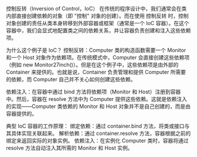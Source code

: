 控制反转（Inversion of Control，IoC）
在传统的程序设计中，我们通常会在类内部直接创建依赖的对象（即 "控制" 对象的创建）。而在使用 控制反转 时，控制对象创建的责任从类本身转移到外部容器或框架（通常是一个 IoC 容器）。在这个容器中，我们会显式地配置类之间的依赖关系，并让容器负责创建和注入这些依赖项。

为什么这个例子是 IoC？
控制反转：Computer 类的构造函数需要一个 Monitor 和一个 Host 对象作为依赖项。在传统模式中，Computer 会直接创建这些依赖项（例如 new Monitor27inch()）。但是在这个例子中，这些依赖项是由外部的 Container 来提供的。也就是说，Container 负责管理和提供 Computer 所需要的依赖，而 Computer 自己并不关心如何创建这些依赖。

依赖注入：在容器中通过 bind 方法将依赖项（Monitor 和 Host）注册到容器中。然后，容器在 resolve 方法中为 Computer 提供这些依赖。这就是依赖注入的实现——Computer 类依赖的 Monitor 和 Host 对象并不是自己创建的，而是由容器提供的。

典型 IoC 容器的工作原理：
绑定依赖：通过 container.bind 方法，将类或接口与其具体实现关联起来。
解析依赖：通过 container.resolve 方法，容器根据之前的绑定来返回实际的对象实例。
依赖注入：在实例化 Computer 类时，容器将通过 resolve 方法自动注入其所需的 Monitor 和 Host 实例。

<!--
    class Computer {
        constructor(public monitor: Monitor, public host: Host) {}
        bootstrap() {
            console.log("启动电脑", this);
        }
    }
    let monitor = new Monitor27inch();
    let host = new AppleHost();

    class Container {
        private instances = new Map();
        bind<T>(key: string, creator: () => T) {
            if (!this.instances.has(key)) {
            this.instances.set(key, creator());
            }
        }
        resolve(key: string) {
            return this.instances.get(key);
        }
    }
    const container = new Container();
    container.bind<Monitor>("Monitor", () => new Monitor27inch());
    container.bind<Host>("Host", () => new AppleHost());

    container.bind<Computer>(
        "Computer",
        () => new Computer(container.resolve("Monitor"), container.resolve("Host"))
    );

    const computer = container.resolve("Computer")
    computer.bootstrap();
-->
